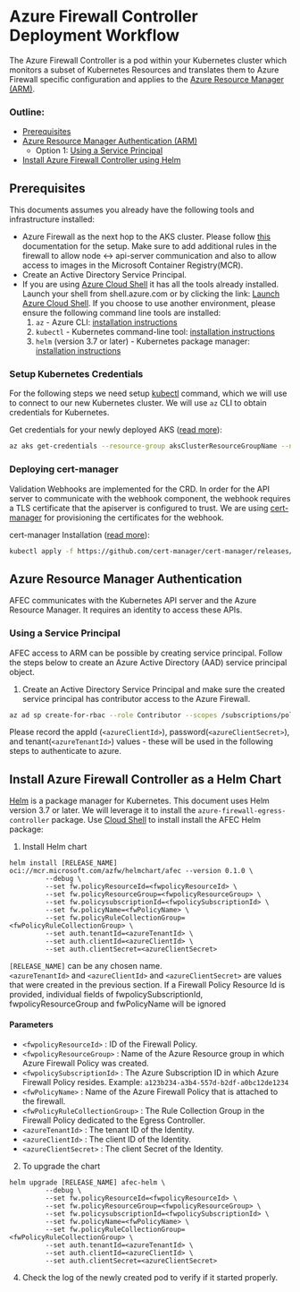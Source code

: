 # Azure Firewall Controller Deployment Workflow

The Azure Firewall Controller is a pod within your Kubernetes cluster which monitors a subset of Kubernetes Resources and translates them to Azure Firewall specific configuration and applies to the  [Azure Resource Manager (ARM)](https://docs.microsoft.com/en-us/azure/azure-resource-manager/resource-group-overview).

### Outline:
- [Prerequisites](#prerequisites)
- [Azure Resource Manager Authentication (ARM)](#azure-resource-manager-authentication)
    - Option 1: [Using a Service Principal](#using-a-service-principal)
- [Install Azure Firewall Controller using Helm](#install-azure-firewall-controller-as-a-helm-chart)

## Prerequisites
This documents assumes you already have the following tools and infrastructure installed:  
- Azure Firewall as the next hop to the AKS cluster. Please follow [this](https://learn.microsoft.com/en-us/azure/aks/limit-egress-traffic) documentation for the setup. Make sure to add additional rules in the firewall to allow node <-> api-server communication and also to allow access to images in the Microsoft Container Registry(MCR).  
- Create an Active Directory Service Principal.  
- If you are using [Azure Cloud Shell](https://shell.azure.com/) it has all the tools already installed. Launch your shell from shell.azure.com or by clicking the link: [Launch Azure Cloud Shell](https://shell.azure.com). If you choose to use another environment, please ensure the following command line tools are installed:  
  1. `az` - Azure CLI: [installation instructions](https://docs.microsoft.com/en-us/cli/azure/install-azure-cli?view=azure-cli-latest)  
  2. `kubectl` - Kubernetes command-line tool: [installation instructions](https://kubernetes.io/docs/tasks/tools/install-kubectl)  
  3. `helm` (version 3.7 or later) - Kubernetes package manager: [installation instructions](https://github.com/helm/helm/releases/latest)  

### Setup Kubernetes Credentials

For the following steps we need setup [kubectl](https://kubectl.docs.kubernetes.io/) command,
which we will use to connect to our new Kubernetes cluster. We will use `az` CLI to obtain credentials for Kubernetes.  

Get credentials for your newly deployed AKS ([read more](https://docs.microsoft.com/en-us/azure/aks/kubernetes-walkthrough#connect-to-the-cluster)):

```bash
az aks get-credentials --resource-group aksClusterResourceGroupName --name aksClusterName
```

### Deploying cert-manager
Validation Webhooks are implemented for the CRD. In order for the API server to communicate with the webhook component, the webhook requires a TLS certificate that the apiserver is configured to trust. We are using [cert-manager](https://github.com/cert-manager/cert-manager) for provisioning the certificates for the webhook.

cert-manager Installation ([read more](https://cert-manager.io/docs/installation/)):

```bash
kubectl apply -f https://github.com/cert-manager/cert-manager/releases/download/v1.11.0/cert-manager.yaml
```

## Azure Resource Manager Authentication

AFEC communicates with the Kubernetes API server and the Azure Resource Manager. It requires an identity to access
these APIs.

### Using a Service Principal
AFEC access to ARM can be possible by creating service principal. Follow the steps below to create an Azure Active Directory (AAD) service principal object.

  1. Create an Active Directory Service Principal and make sure the created service principal has contributor access to the Azure Firewall.

  ```bash
  az ad sp create-for-rbac --role Contributor --scopes /subscriptions/policysubscriptionId
  ```

  Please record the appId (`<azureClientId>`), password(`<azureClientSecret>`), and tenant(`<azureTenantId>`) values - these will be used in the following steps to authenticate to azure.

## Install Azure Firewall Controller as a Helm Chart
[Helm](https://docs.microsoft.com/en-us/azure/aks/kubernetes-helm) is a package manager for
Kubernetes. This document uses Helm version 3.7 or later. We will leverage it to install the `azure-firewall-egress-controller` package.
Use [Cloud Shell](https://shell.azure.com/) to install install the AFEC Helm package:

1. Install Helm chart

```console
helm install [RELEASE_NAME] oci://mcr.microsoft.com/azfw/helmchart/afec --version 0.1.0 \
         --debug \
         --set fw.policyResourceId=<fwpolicyResourceId> \
         --set fw.policyResourceGroup=<fwpolicyResourceGroup> \
         --set fw.policysubscriptionId=<fwpolicySubscriptionId> \
         --set fw.policyName=<fwPolicyName> \
         --set fw.policyRuleCollectionGroup=<fwPolicyRuleCollectionGroup> \
         --set auth.tenantId=<azureTenantId> \
         --set auth.clientId=<azureClientId> \
         --set auth.clientSecret=<azureClientSecret>
```
`[RELEASE_NAME]` can be any chosen name.<br>
`<azureTenantId>` and `<azureClientId>` and `<azureClientSecret>` are values that were created in the previous section.
If a Firewall Policy Resource Id is provided, individual fields of fwpolicySubscriptionId, fwpolicyResourceGroup and fwPolicyName will be ignored

#### Parameters
- `<fwpolicyResourceId>` : ID of the Firewall Policy.
- `<fwpolicyResourceGroup>` : Name of the Azure Resource group in which Azure Firewall Policy was created.
- `<fwpolicySubscriptionId>` : The Azure Subscription ID in which Azure Firewall Policy resides. Example: `a123b234-a3b4-557d-b2df-a0bc12de1234`
- `<fwPolicyName>` : Name of the Azure Firewall Policy that is attached to the firewall.
- `<fwPolicyRuleCollectionGroup>` : The Rule Collection Group in the Firewall Policy dedicated to the Egress Controller.
- `<azureTenantId>` : The tenant ID of the Identity.
- `<azureClientId>` : The client ID of the Identity.
- `<azureClientSecret>` : The client Secret of the Identity.


2. To upgrade the chart

```console
helm upgrade [RELEASE_NAME] afec-helm \
         --debug \
         --set fw.policyResourceId=<fwpolicyResourceId> \
         --set fw.policyResourceGroup=<fwpolicyResourceGroup> \
         --set fw.policysubscriptionId=<fwpolicySubscriptionId> \
         --set fw.policyName=<fwPolicyName> \
         --set fw.policyRuleCollectionGroup=<fwPolicyRuleCollectionGroup> \
         --set auth.tenantId=<azureTenantId> \
         --set auth.clientId=<azureClientId> \
         --set auth.clientSecret=<azureClientSecret>
```

4. Check the log of the newly created pod to verify if it started properly.
